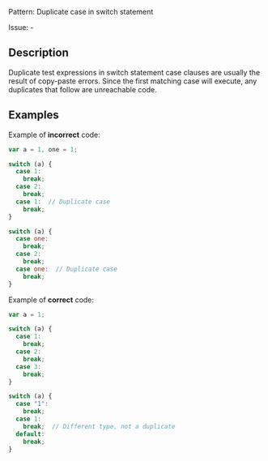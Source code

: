 Pattern: Duplicate case in switch statement

Issue: -

## Description

Duplicate test expressions in switch statement case clauses are usually the result of copy-paste errors. Since the first matching case will execute, any duplicates that follow are unreachable code.

## Examples

Example of **incorrect** code:
```javascript
var a = 1, one = 1;

switch (a) {
  case 1:
    break;
  case 2:
    break;
  case 1:  // Duplicate case
    break;
}

switch (a) {
  case one:
    break;
  case 2:
    break;
  case one:  // Duplicate case
    break;
}
```

Example of **correct** code:
```javascript
var a = 1;

switch (a) {
  case 1:
    break;
  case 2:
    break;
  case 3:
    break;
}

switch (a) {
  case "1":
    break;
  case 1:
    break;  // Different type, not a duplicate
  default:
    break;
}
```